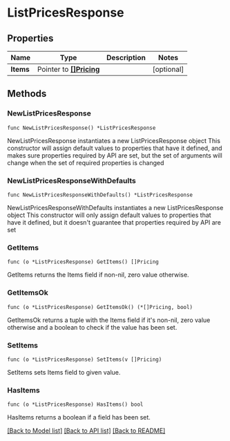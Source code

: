 # ListPricesResponse

## Properties

Name | Type | Description | Notes
------------ | ------------- | ------------- | -------------
**Items** | Pointer to [**[]Pricing**](Pricing.md) |  | [optional] 

## Methods

### NewListPricesResponse

`func NewListPricesResponse() *ListPricesResponse`

NewListPricesResponse instantiates a new ListPricesResponse object
This constructor will assign default values to properties that have it defined,
and makes sure properties required by API are set, but the set of arguments
will change when the set of required properties is changed

### NewListPricesResponseWithDefaults

`func NewListPricesResponseWithDefaults() *ListPricesResponse`

NewListPricesResponseWithDefaults instantiates a new ListPricesResponse object
This constructor will only assign default values to properties that have it defined,
but it doesn't guarantee that properties required by API are set

### GetItems

`func (o *ListPricesResponse) GetItems() []Pricing`

GetItems returns the Items field if non-nil, zero value otherwise.

### GetItemsOk

`func (o *ListPricesResponse) GetItemsOk() (*[]Pricing, bool)`

GetItemsOk returns a tuple with the Items field if it's non-nil, zero value otherwise
and a boolean to check if the value has been set.

### SetItems

`func (o *ListPricesResponse) SetItems(v []Pricing)`

SetItems sets Items field to given value.

### HasItems

`func (o *ListPricesResponse) HasItems() bool`

HasItems returns a boolean if a field has been set.


[[Back to Model list]](../README.md#documentation-for-models) [[Back to API list]](../README.md#documentation-for-api-endpoints) [[Back to README]](../README.md)


